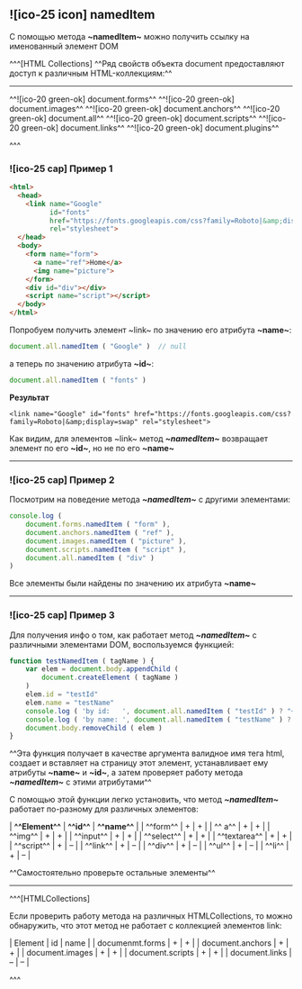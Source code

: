## ![ico-25 icon] namedItem

С помощью метода **~namedItem~** можно получить ссылку на именованный элемент DOM

^^^[HTML Collections]
^^Ряд свойств объекта document предоставляют доступ к различным HTML-коллекциям:^^
__________________________

^^![ico-20 green-ok] document.forms^^
^^![ico-20 green-ok] document.images^^
^^![ico-20 green-ok] document.anchors^^
^^![ico-20 green-ok] document.all^^
^^![ico-20 green-ok] document.scripts^^
^^![ico-20 green-ok] document.links^^
^^![ico-20 green-ok] document.plugins^^

^^^

### ![ico-25 cap] Пример 1

~~~html
<html>
  <head>
    <link name="Google"
          id="fonts"
          href="https://fonts.googleapis.com/css?family=Roboto|&amp;display=swap"
          rel="stylesheet">
  </head>
  <body>
    <form name="form">
      <a name="ref">Home</a>
      <img name="picture">
    </form>
    <div id="div"></div>
    <script name="script"></script>
  </body>
</html>
~~~

Попробуем получить элемент ~link~ по значению его атрибута **~name~**:

~~~js
document.all.namedItem ( "Google" )  // null
~~~

а теперь по значению атрибута **~id~**:

~~~js
document.all.namedItem ( "fonts" )
~~~

**Результат**

~~~console
<link name="Google" id="fonts" href="https://fonts.googleapis.com/css?family=Roboto|&amp;display=swap" rel="stylesheet">
~~~

Как видим, для элементов ~link~ метод **_~namedItem~_** возвращает элемент по его **~id~**, но не по его **~name~**

_________________________________________

### ![ico-25 cap] Пример 2

Посмотрим на поведение метода **_~namedItem~_** с другими элементами:

~~~js
console.log (
    document.forms.namedItem ( "form" ),
    document.anchors.namedItem ( "ref" ),
    document.images.namedItem ( "picture" ),
    document.scripts.namedItem ( "script" ),
    document.all.namedItem ( "div" )
)
~~~

Все элементы были найдены по значению их атрибута **~name~**

________________________________________________

### ![ico-25 cap] Пример 3

Для получения инфо о том, как работает метод **_~namedItem~_** с различными элементами DOM, воспользуемся функцией:

~~~js
function testNamedItem ( tagName ) {
    var elem = document.body.appendChild (
        document.createElement ( tagName )
    )
    elem.id = "testId"
    elem.name = "testName"
    console.log ( 'by id:   ', document.all.namedItem ( "testId" ) ? "+" : "&ndash;" )
    console.log ( 'by name: ', document.all.namedItem ( "testName" ) ? "+" : "&ndash;" )
    document.body.removeChild ( elem )
}
~~~

^^Эта функция получает в качестве аргумента валидное имя тега html, создает и вставляет на страницу этот элемент, устанавливает ему атрибуты **~name~** и **~id~**, а затем проверяет работу метода **_~namedItem~_** с этими атрибутами^^

С помощью этой функции легко установить, что метод **_~namedItem~_** работает по-разному для различных элементов:

| **^^Element^^** | **^^id^^** | **^^name^^** |
| ^^form^^ | + | + |
| ^^ a^^ | + | + |
| ^^img^^ | + | + |
| ^^input^^ | + | + |
| ^^select^^ | + | + |
| ^^textarea^^ | + | + |
| ^^script^^ | + | &ndash; |
| ^^link^^ | + | &ndash; |
| ^^div^^ | + | &ndash; |
| ^^ul^^ | + | &ndash; |
| ^^li^^ | + | &ndash; |

^^Самостоятельно проверьте остальные элементы^^

_____________________________________________________

^^^[HTMLCollections]

Если проверить работу метода на различных HTMLCollections, то можно обнаружить, что этот метод не работает с коллекцией элементов link:

| Element | id | name |
| documenmt.forms | + | + |
| document.anchors | + | + |
| document.images | + | + |
| document.scripts | + | + |
| document.links | &ndash; | &ndash; |

^^^
